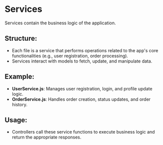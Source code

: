 # Services

Services contain the business logic of the application.

## Structure:
- Each file is a service that performs operations related to the app's core functionalities (e.g., user registration, order processing).
- Services interact with models to fetch, update, and manipulate data.

## Example:
- **UserService.js**: Manages user registration, login, and profile update logic.
- **OrderService.js**: Handles order creation, status updates, and order history.

## Usage:
- Controllers call these service functions to execute business logic and return the appropriate responses.